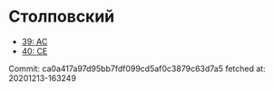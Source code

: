 # Столповский
- [39: AC](39.md)
- [40: CE](40.md)

Commit: ca0a417a97d95bb7fdf099cd5af0c3879c63d7a5
 fetched at: 20201213-163249
